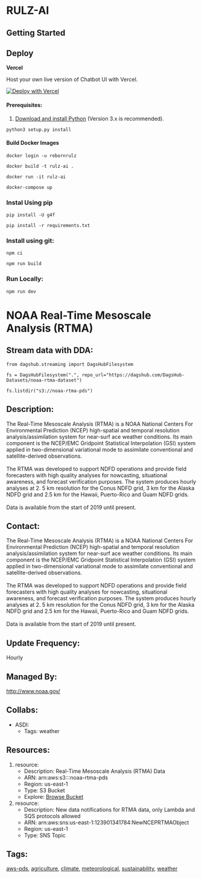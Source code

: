 # RULZ-AI

## Getting Started

## Deploy

**Vercel**

Host your own live version of Chatbot UI with Vercel.

[![Deploy with Vercel](https://vercel.com/button)](https://vercel.com/new/clone?repository-url=https%3A%2F%2Fgithub.com%2Frebornrulz%2Frulz-ai)

#### Prerequisites:
1. [Download and install Python](https://www.python.org/downloads/) (Version 3.x is recommended).
```
python3 setup.py install
```

#### Build Docker Images
```
docker login -u rebornrulz
```
```
docker build -t rulz-ai .
```
```
docker run -it rulz-ai
```
```
docker-compose up
```

### Instal Using pip
```
pip install -U g4f
```
```
pip install -r requirements.txt
```

### Install using git:
```
npm ci
```
```
npm run build
```

### Run Locally:
```
npm run dev
```

# NOAA Real-Time Mesoscale Analysis (RTMA)
## Stream data with DDA:
```
from dagshub.streaming import DagsHubFilesystem

fs = DagsHubFilesystem(".", repo_url="https://dagshub.com/DagsHub-Datasets/noaa-rtma-dataset")

fs.listdir("s3://noaa-rtma-pds")
```

## Description: 
The Real-Time Mesoscale Analysis (RTMA) is a NOAA National Centers For Environmental Prediction (NCEP) high-spatial and temporal resolution analysis/assimilation system for near-surf ace weather conditions. Its main component is the NCEP/EMC Gridpoint Statistical Interpolation (GSI) system applied in two-dimensional variational mode to assimilate conventional and satellite-derived observations.<br/><br/>
The RTMA was developed to support NDFD operations and provide field forecasters with high quality analyses for nowcasting, situational awareness, and forecast verification purposes. The system produces hourly analyses at 2. 5 km resolution for the Conus NDFD grid, 3 km for the Alaska NDFD grid and 2.5 km for the Hawaii, Puerto-Rico and Guam NDFD grids.<br/><br/>
Data is available from the start of 2019 until present.
## Contact: 
The Real-Time Mesoscale Analysis (RTMA) is a NOAA National Centers For Environmental Prediction (NCEP) high-spatial and temporal resolution analysis/assimilation system for near-surf ace weather conditions. Its main component is the NCEP/EMC Gridpoint Statistical Interpolation (GSI) system applied in two-dimensional variational mode to assimilate conventional and satellite-derived observations.<br/><br/>
The RTMA was developed to support NDFD operations and provide field forecasters with high quality analyses for nowcasting, situational awareness, and forecast verification purposes. The system produces hourly analyses at 2. 5 km resolution for the Conus NDFD grid, 3 km for the Alaska NDFD grid and 2.5 km for the Hawaii, Puerto-Rico and Guam NDFD grids.<br/><br/>
Data is available from the start of 2019 until present.
## Update Frequency: 
Hourly
## Managed By: 
http://www.noaa.gov/
## Collabs: 
- ASDI: 
	- Tags: weather
## Resources: 
1. resource: 
	- Description: Real-Time Mesoscale Analysis (RTMA) Data
	- ARN: arn:aws:s3:::noaa-rtma-pds
	- Region: us-east-1
	- Type: S3 Bucket
	- Explore: [Browse Bucket](https://noaa-rtma-pds.s3.amazonaws.com/index.html)
2. resource: 
	- Description: New data notifications for RTMA data, only Lambda and SQS protocols allowed
	- ARN: arn:aws:sns:us-east-1:123901341784:NewNCEPRTMAObject
	- Region: us-east-1
	- Type: SNS Topic

## Tags: 
[aws-pds](#aws-pds), [agriculture](#agriculture), [climate](#climate), [meteorological](#meteorological), [sustainability](#sustainability), [weather](#weather)